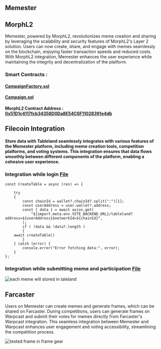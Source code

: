 ## Memester

## MorphL2
Memester, powered by MorphL2, revolutionizes meme creation and sharing by leveraging the scalability and security features of MorphL2's Layer 2 solution. Users can now create, share, and engage with memes seamlessly on the blockchain, enjoying faster transaction speeds and reduced costs. With MorphL2 integration, Memester enhances the user experience while maintaining the integrity and decentralization of the platform.

### Smart Contracts : 
#### [CampaignFactory.sol](https://github.com/codeminto/contract-memeagent/blob/main/contracts/CampaignFactory.sol)
#### [Campaign.sol](https://github.com/codeminto/contract-memeagent/blob/main/contracts/Campaign.sol)

#### MorphL2 Contract Address : [0x51D1c4117fcb34358D0Da8E54C6F11028391e4db](https://explorer-testnet.morphl2.io/address/0x51D1c4117fcb34358D0Da8E54C6F11028391e4db)






## Filecoin Integration
#### Store data with Tableland seamlessly integrates with various features of the Memester platform, including meme creation tools, competition platforms, and voting systems. This integration ensures that data flows smoothly between different components of the platform, enabling a cohesive user experience.
### Integration while login  [File](https://github.com/codeminto/meme-frontend/blob/main/src/pages/Login/index.jsx)

	const CreateTable = async (res) => {

		try
		{
			const chainId = wallet?.chainId?.split(":")[1];
			const userAddress = user.wallet?.address;
			const { data } = await axios.get(
				"${import.meta.env.VITE_BACKEND_URL}/tableland?address=${userAddress}&networkId=${chainId}",
			);
			if ( !data && !data?.length )
			{
        await createTable()
			}
		} catch (error) {
			console.error("Error fetching data:", error);
		}
	};

 ### Integration while submitting meme and participation [File](https://github.com/codeminto/meme-frontend/blob/main/client/src/contexts/Tableland.jsx)

![each meme will stored in taleland](https://github.com/codeminto/memeAgent/assets/16322269/e933598e-5333-463c-8c0d-4d132416de23)



## Farcaster
Users on Memester can create memes and generate frames, which can be shared on Farcaster. During competitions, users can generate frames on Warpcast and submit their votes for memes directly from Farcaster's Warpcast integration. This seamless integration between Memester and Warpcast enhances user engagement and voting accessibility, streamlining the competition process.

![tested frame in frame gear](https://github.com/codeminto/memeAgent/assets/16322269/cd597644-3019-4733-b2d2-b8d3a60306cb)



